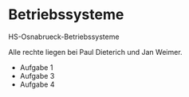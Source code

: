 # Betriebssysteme
<p>HS-Osnabrueck-Betriebssysteme</p>
<p>Alle rechte liegen bei Paul Dieterich und Jan Weimer. </p>
<ul>
  <li>Aufgabe 1</li>
  <li>Aufgabe 3</li>
  <li>Aufgabe 4</li>
</ul>

